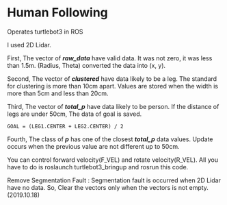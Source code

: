 # Human Following
Operates turtlebot3 in ROS

I used 2D Lidar.

First, The vector of ***raw_data*** have valid data. It was not zero, it was less than 1.5m. (Radius, Theta) converted the data into (x, y).

Second, The vector of ***clustered*** have data likely to be a leg. The standard for clustering is more than 10cm apart. Values are stored when the width is more than 5cm and less than 20cm.

Third, The vector of ***total_p*** have data likely to be person. If the distance of legs are under 50cm, The data of goal is saved.

    GOAL = (LEG1.CENTER + LEG2.CENTER) / 2
    
Fourth, The class of ***p*** has one of the closest ***total_p*** data values. Update occurs when the previous value are not different up to 50cm.

You can control forward velocity(F_VEL) and rotate velocity(R_VEL).
All you have to do is roslaunch turtlebot3_bringup and rosrun this code.

Remove Segmentation Fault :
Segmentation fault is occurred when 2D Lidar have no data.
So, Clear the vectors only when the vectors is not empty.(2019.10.18)
